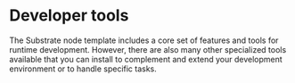 # Developer tools

The Substrate node template includes a core set of features and tools for runtime development. 
However, there are also many other specialized tools available that you can install to complement and extend your development environment or to handle specific tasks.